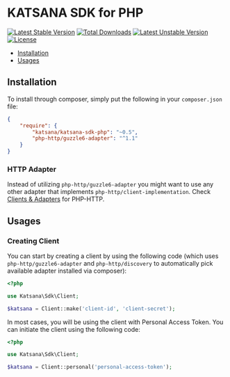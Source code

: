 KATSANA SDK for PHP
==============

[![Latest Stable Version](https://poser.pugx.org/katsana/katsana-sdk-php/v/stable)](https://packagist.org/packages/katsana/katsana-sdk-php)
[![Total Downloads](https://poser.pugx.org/katsana/katsana-sdk-php/downloads)](https://packagist.org/packages/katsana/katsana-sdk-php)
[![Latest Unstable Version](https://poser.pugx.org/katsana/katsana-sdk-php/v/unstable)](https://packagist.org/packages/katsana/katsana-sdk-php)
[![License](https://poser.pugx.org/katsana/katsana-sdk-php/license)](https://packagist.org/packages/katsana/katsana-sdk-php)


* [Installation](#installation)
* [Usages](#usages)

## Installation

To install through composer, simply put the following in your `composer.json` file:

```json
{
    "require": {
        "katsana/katsana-sdk-php": "~0.5",
        "php-http/guzzle6-adapter": "^1.1"
    }
}
```

### HTTP Adapter

Instead of utilizing `php-http/guzzle6-adapter` you might want to use any other adapter that implements `php-http/client-implementation`. Check [Clients & Adapters](http://docs.php-http.org/en/latest/clients.html) for PHP-HTTP.

## Usages

### Creating Client

You can start by creating a client by using the following code (which uses `php-http/guzzle6-adapter` and `php-http/discovery` to automatically pick available adapter installed via composer):

```php
<?php

use Katsana\Sdk\Client;

$katsana = Client::make('client-id', 'client-secret');
```

In most cases, you will be using the client with Personal Access Token. You can initiate the client using the following code:

```php
<?php

use Katsana\Sdk\Client;

$katsana = Client::personal('personal-access-token');
```
